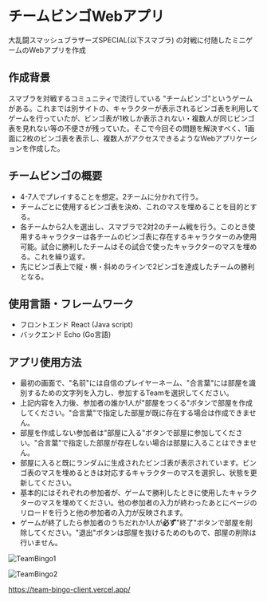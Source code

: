 # チームビンゴWebアプリ
大乱闘スマッシュブラザーズSPECIAL(以下スマブラ) の対戦に付随したミニゲームのWebアプリを作成

## 作成背景
スマブラを対戦するコミュニティで流行している "チームビンゴ"というゲームがある。これまでは別サイトの、キャラクターが表示されるビンゴ表を利用してゲームを行っていたが、ビンゴ表が1枚しか表示されない・複数人が同じビンゴ表を見れない等の不便さが残っていた。そこで今回その問題を解決すべく、1画面に2枚のビンゴ表を表示し、複数人がアクセスできるようなWebアプリケーションを作成した。

## チームビンゴの概要
- 4-7人でプレイすることを想定。2チームに分かれて行う。
- チームごとに使用するビンゴ表を決め、これのマスを埋めることを目的とする。
- 各チームから2人を選出し、スマブラで2対2のチーム戦を行う。このとき使用するキャラクターは各チームのビンゴ表に存在するキャラクターのみ使用可能。試合に勝利したチームはその試合で使ったキャラクターのマスを埋める。これを繰り返す。
- 先にビンゴ表上で縦・横・斜めのラインで2ビンゴを達成したチームの勝利となる。

## 使用言語・フレームワーク
- フロントエンド
React (Java script)
- バックエンド
Echo (Go言語)

## アプリ使用方法
- 最初の画面で、"名前"には自信のプレイヤーネーム、"合言葉"には部屋を識別するための文字列を入力し、参加するTeamを選択してください。
- 上記内容を入力後、参加者の誰か1人が"部屋をつくる"ボタンで部屋を作成してください。"合言葉"で指定した部屋が既に存在する場合は作成できません。
- 部屋を作成しない参加者は"部屋に入る"ボタンで部屋に参加してください。"合言葉"で指定した部屋が存在しない場合は部屋に入ることはできません。
- 部屋に入ると既にランダムに生成されたビンゴ表が表示されています。ビンゴ表のマスを埋めるときは対応するキャラクターのマスを選択し、状態を更新してください。
- 基本的にはそれぞれの参加者が、ゲームで勝利したときに使用したキャラクターのマスを埋めてください。他の参加者の入力が終わったあとにページのリロードを行うと他の参加者の入力が反映されます。
- ゲームが終了したら参加者のうちだれか1人が**必ず**"終了"ボタンで部屋を削除してください。"退出"ボタンは部屋を抜けるためのもので、部屋の削除は行いません。

![TeamBingo1](https://github.com/otsurob/ssbu_TeamBingo/assets/129499838/5ecb40eb-8bb7-428c-be15-b71bbe97d398)

![TeamBingo2](https://github.com/otsurob/ssbu_TeamBingo/assets/129499838/181a8303-9cf0-4546-9987-c7062832cf8d)



https://team-bingo-client.vercel.app/